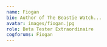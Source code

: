 ```yaml
---
name: Fiogan
bio: Author of The Beastie Watch...
avatar: images/fiogan.jpg
role: Beta Tester Extraordinaire
cogforums: Fiogan
---
```

